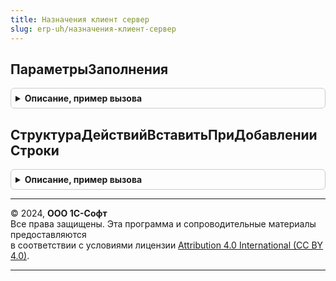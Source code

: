 ```yaml
---
title: Назначения клиент сервер
slug: erp-uh/назначения-клиент-сервер
---
```



## ПараметрыЗаполнения
<details style="margin: 1em 0; padding: 0.5em; border: 1px solid #ccc; border-radius: 6px;">

<summary style="font-weight: bold; cursor: pointer;">Описание, пример вызова</summary>

```bsl

// Возвращает параметры заполнения по типу назначения
//
// Возвращаемое значение:
//  Структура - с ключами:
// * ИмяЗаполняемогоПоля - Строка                            - имя заполняемого поля
// * ИмяПоляТЧ           - Строка, Неопределено              - источник значение заполнения, приоритетнее чем ЗначениеПоля
// * ЗначениеПоля        - Произвольный                      - значение заполнения
// * ТипНазначения       - ПеречислениеСсылка.ТипыНазначений - тип назначения, по которому заполняется указанное поле указанным значением
//
Функция ПараметрыЗаполнения() Экспорт
```

Пример вызова
```bsl
Результат = НазначенияКлиентСервер.ПараметрыЗаполнения() 
```
</details>

## СтруктураДействийВставитьПриДобавленииСтроки
<details style="margin: 1em 0; padding: 0.5em; border: 1px solid #ccc; border-radius: 6px;">

<summary style="font-weight: bold; cursor: pointer;">Описание, пример вызова</summary>

```bsl

// Предназначена для использования в формах документах в обработчиках событий, которые приводят к изменению назначения в
// строке табличной части документа. Добавляет в структуру действий действие, которое отрабатывается механизмами
// обработки табличных частей, см. ОбработкаТабличнойЧастиКлиент.ОбработатьСтрокуТЧ Выполнение такого
// действия актуализирует назначение в строке табличной части документа, в соответствии с изменившимся направлением деятельности.
//
// Параметры:
//  Форма - ФормаКлиентскогоПриложения - Форма в которой необходимо выполнить действие по обработки строки табличной части.
//  СтруктураДействий - Структура - Структура действий, используемая механизмами обработки табличных частей (см.
//                                  процедуру ОбработкаТабличнойЧастиКлиент.ОбработатьСтрокуТЧ).
//  Устарело - Булево - Для совместимости с НаправленияДеятельностиКлиентСервер.СтруктураДействийВставитьПриДобавленииСтроки
Процедура СтруктураДействийВставитьПриДобавленииСтроки(Форма, СтруктураДействий, Устарело = Ложь) Экспорт
```

Пример вызова
```bsl
НазначенияКлиентСервер.СтруктураДействийВставитьПриДобавленииСтроки(Форма, СтруктураДействий, Устарело);
```
</details>

---

© 2024, **ООО 1С-Софт**  
Все права защищены. Эта программа и сопроводительные материалы предоставляются  
в соответствии с условиями лицензии [Attribution 4.0 International (CC BY 4.0)](https://creativecommons.org/licenses/by/4.0/legalcode).

---
